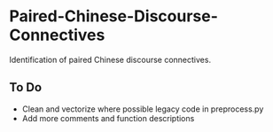 # Paired-Chinese-Discourse-Connectives
Identification of paired Chinese discourse connectives.

## To Do

* Clean and vectorize where possible legacy code in preprocess.py
* Add more comments and function descriptions
